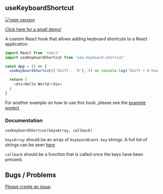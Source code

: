 ## useKeyboardShortcut

[![npm version](https://badge.fury.io/js/use-keyboard-shortcut.svg)](https://badge.fury.io/js/use-keyboard-shortcut)

[Click here for a small demo!](https://use-keyboard-shortcut.netlify.com/)

A custom React hook that allows adding keyboard shortcuts to a React application.

```javascript
import React from 'react'
import useKeyboardShortcut from 'use-keyboard-shortcut'

const App = () => {
  useKeyboardShortcut(['Shift', 'H'], () => console.log('Shift + H has been pressed.'))

  return (
    <div>Hello World</div>
  )
}
```

For another example on how to use this hook, please see the [example project](https://github.com/arthurtyukayev/use-keyboard-shortcut/tree/master/example)

### Documentation
`useKeyboardShortcut(keysArray, callback)`

`keysArray` should be an array of `KeyboardEvent.key` strings. A full list of strings can be seen [here](https://developer.mozilla.org/en-US/docs/Web/API/KeyboardEvent/key/Key_Values)

`callback` should be a function that is called once the keys have been pressed.

## Bugs / Problems 
[Please create an issue](https://github.com/arthurtyukayev/use-keyboard-shortcut/issues/new). 
